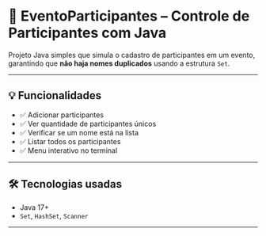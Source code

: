 # 📘 EventoParticipantes – Controle de Participantes com Java

Projeto Java simples que simula o cadastro de participantes em um evento, garantindo que **não haja nomes duplicados** usando a estrutura `Set`.

---

## 💡 Funcionalidades

- ✅ Adicionar participantes  
- ✅ Ver quantidade de participantes únicos  
- ✅ Verificar se um nome está na lista  
- ✅ Listar todos os participantes  
- ✅ Menu interativo no terminal

---

## 🛠️ Tecnologias usadas

- Java 17+
- `Set`, `HashSet`, `Scanner`

---

